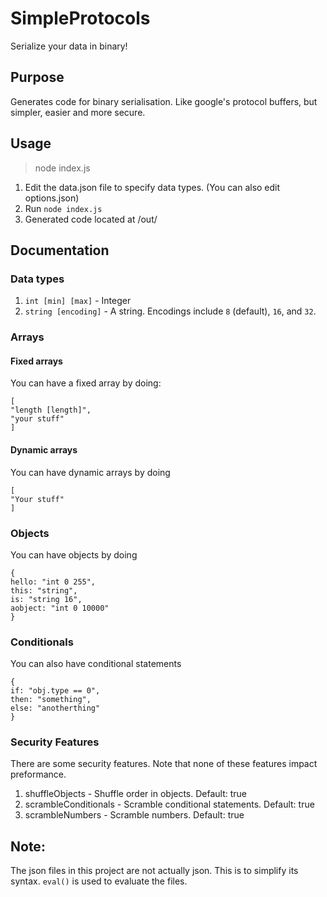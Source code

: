 # SimpleProtocols
Serialize your data in binary!

## Purpose
Generates code for binary serialisation. Like google's protocol buffers, but simpler, easier and more secure.

## Usage
> node index.js

1. Edit the data.json file to specify data types. (You can also edit options.json)
2. Run `node index.js`
3. Generated code located at /out/

## Documentation

### Data types
1. `int [min] [max]` - Integer
2. `string [encoding]` - A string. Encodings include `8` (default), `16`, and `32`.

### Arrays
#### Fixed arrays
You can have a fixed array by doing:

```
[
"length [length]",
"your stuff"
]
```
#### Dynamic arrays
You can have dynamic arrays by doing
```
[
"Your stuff"
]
```

### Objects
You can have objects by doing
```
{
hello: "int 0 255",
this: "string",
is: "string 16",
aobject: "int 0 10000"
}
```

### Conditionals
You can also have conditional statements
```
{
if: "obj.type == 0",
then: "something",
else: "anotherthing" 
}
```

### Security Features
There are some security features. Note that none of these features impact preformance.

1. shuffleObjects - Shuffle order in objects. Default: true
2. scrambleConditionals - Scramble conditional statements. Default: true
3. scrambleNumbers - Scramble numbers. Default: true

## Note:
The json files in this project are not actually json. This is to simplify its syntax. `eval()` is used to evaluate the files.
